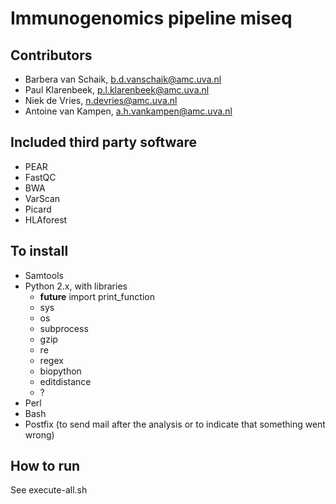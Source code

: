 # Immunogenomics pipeline miseq

## Contributors

* Barbera van Schaik, b.d.vanschaik@amc.uva.nl
* Paul Klarenbeek, p.l.klarenbeek@amc.uva.nl
* Niek de Vries, n.devries@amc.uva.nl
* Antoine van Kampen, a.h.vankampen@amc.uva.nl

## Included third party software
* PEAR
* FastQC
* BWA
* VarScan
* Picard
* HLAforest

## To install
* Samtools
* Python 2.x, with libraries
    * __future__ import print_function
    * sys
    * os
    * subprocess
    * gzip
    * re
    * regex
    * biopython
    * editdistance
    * ?
* Perl
* Bash
* Postfix (to send mail after the analysis or to indicate that something went wrong)

## How to run
See execute-all.sh
